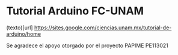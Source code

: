 # Tutorial Arduino FC-UNAM
 
(texto)[url] https://sites.google.com/ciencias.unam.mx/tutorial-de-arduino/home




Se agradece el apoyo otorgado por el proyecto PAPIME PE113021